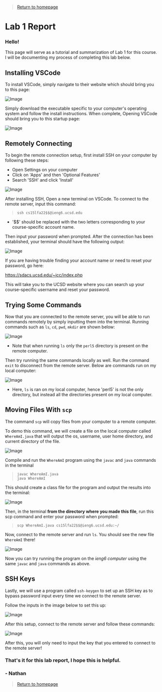 >[Return to homepage](index.md)
# Lab 1 Report
### Hello!
This page will serve as a tutorial and summarization of Lab 1 for this course. I will be documenting my process of completing this lab below.
## Installing VSCode
To install VSCode, simply navigate to their website which should bring you to this page:

![Image](lab1pics/vsc1.PNG)

Simply download the executable specific to your computer's operating system and follow the install instructions. When complete, Opening VSCode should bring you to this startup page:

![Image](lab1pics/vsc2.PNG)

## Remotely Connecting
To begin the remote connection setup, first install SSH on your computer by following these steps:
* Open Settings on your computer
* Click on 'Apps' and then 'Optional Features'
* Search 'SSH' and click 'Install'

![Image](lab1pics/ssh3.PNG)

After installing SSH, Open a new terminal on VSCode. To connect to the remote server, input this command:

> `ssh cs15lfa22$$@ieng6.ucsd.edu`
* '$$' should be replaced with the two letters corresponding to your course-specific account name.

Then input your password when prompted. After the connection has been established, your terminal should have the following output:

![Image](lab1pics/ssh2.PNG)

If you are having trouble finding your account name or need to reset your password, go here:

 https://sdacs.ucsd.edu/~icc/index.php
 
 This will take you to the UCSD website where you can search up your course-specific username and reset your password.

## Trying Some Commands
 Now that you are connected to the remote server, you will be able to run commands remotely by simply inputting them into the terminal. Running commands such as `ls`, `cd`, `pwd`, `mkdir` are shown below:

 ![Image](lab1pics/cmd1.PNG)
* Note that when running `ls` only the `perl5` directory is present on the remote computer.

Then try running the same commands locally as well. Run the command `exit` to disconnect from the remote server. Below are commands run on my local computer:

![Image](lab1pics/cmd2.PNG)
* Here, `ls` is ran on my local computer, hence 'perl5' is not the only directory, but instead all the directories present on my local computer.

## Moving Files With `scp`
The command `scp` will copy files from your computer to a remote computer. 

To demo this command, we will create a file on the local computer called `WhereAmI.java` that will output the os, username, user home directory, and current directory of the file.

![Image](lab1pics/scp1.PNG)

Compile and run the `WhereAmI` program using the `javac` and `java` commands in the terminal

> `javac WhereAmI.java` \
`java WhereAmI`

This should create a class file for the program and output the results into the terminal:

![Image](lab1pics/scp2.PNG)

Then, in the terminal **from the directory where you made this file**, run this scp command and enter your password when prompted:

> `scp WhereAmI.java cs15lfa22$$@ieng6.ucsd.edu:~/`

Now, connect to the remote server and run `ls`. You should see the new file `WhereAmI` there!

![Image](lab1pics/scp3.PNG)

Now you can try running the program on the *ieng6 computer* using the same `javac` and `java` commands as above.

## SSH Keys
Lastly, we will use a program called `ssh-keygen` to set up an SSH key as to bypass password input every time we connect to the remote server.

Follow the inputs in the image below to set this up:

![Image](lab1pics/keygen1.PNG)

After this setup, connect to the remote server and follow these commands:

![Image](lab1pics/keygen3.PNG)

After this, you will only need to input the key that you entered to connect to the remote server!

### That's it for this lab report, I hope this is helpful. 

### - Nathan

>[Return to homepage](index.md)
